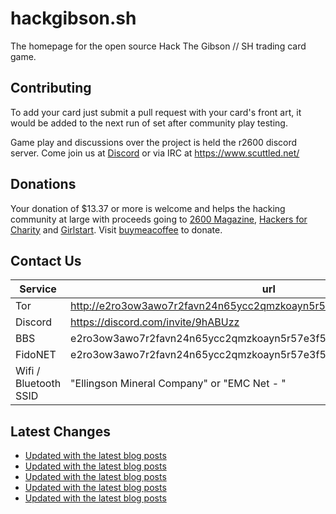 # hackgibson.sh
The homepage for the open source Hack The Gibson // SH trading card game.


## Contributing

To add your card just submit a pull request with your card's front art, it would be added to the next run of set after community play testing.

Game play and discussions over the project is held the r2600 discord server. Come join us at [Discord](https://discord.com/invite/9hABUzz) or via IRC at https://www.scuttled.net/


## Donations

Your donation of $13.37 or more is welcome and helps the hacking community at large with proceeds going to [2600 Magazine](https://2600.com/), [Hackers for Charity](https://hackersforcharity.org) and [Girlstart](https://girlstart.org).  Visit [buymeacoffee](https://www.buymeacoffee.com/hackgibson.sh) to donate.


## Contact Us

Service | url
-|-
Tor | http://e2ro3ow3awo7r2favn24n65ycc2qmzkoayn5r57e3f56nvjwdcgg32ad.onion
Discord | https://discord.com/invite/9hABUzz
BBS | e2ro3ow3awo7r2favn24n65ycc2qmzkoayn5r57e3f56nvjwdcgg32ad.onion:23
FidoNET | e2ro3ow3awo7r2favn24n65ycc2qmzkoayn5r57e3f56nvjwdcgg32ad.onion:24554
Wifi / Bluetooth SSID | "Ellingson Mineral Company" or "EMC Net - <fidonet address>"

## Latest Changes
<!-- BLOG-POST-LIST:START -->
- [Updated with the latest blog posts](https://github.com/DFW2600/hackgibson.sh/commit/44c96f8d22260a207e0fafe6e10586f64a4b3c55)
- [Updated with the latest blog posts](https://github.com/DFW2600/hackgibson.sh/commit/ee39fea3dddb3545266dec3ba40a7aba41de2e0c)
- [Updated with the latest blog posts](https://github.com/DFW2600/hackgibson.sh/commit/8486e7e24bc987fcda139e3516fd3ba54e210b63)
- [Updated with the latest blog posts](https://github.com/DFW2600/hackgibson.sh/commit/8439d2f642f2e7987310e4c7148ab927a2d91f3e)
- [Updated with the latest blog posts](https://github.com/DFW2600/hackgibson.sh/commit/755edf0300ae9bd5566d76ad98e7659b15043077)
<!-- BLOG-POST-LIST:END -->
